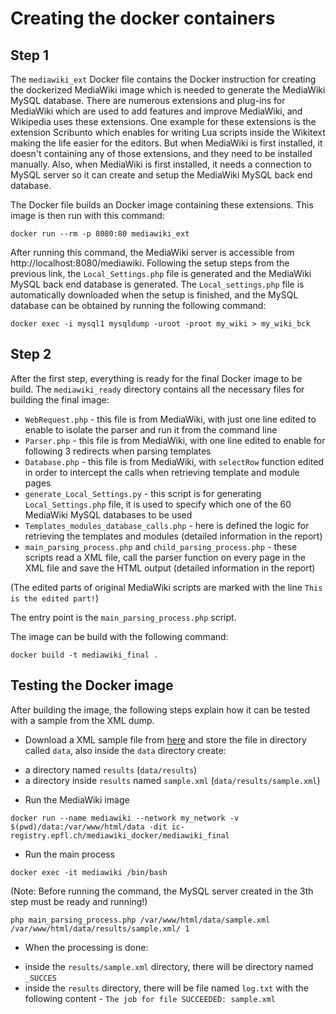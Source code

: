 # Creating the docker containers

## Step 1
The `mediawiki_ext` Docker file contains the Docker instruction for creating the dockerized MediaWiki image which is needed to generate the MediaWiki MySQL database. There are numerous extensions and plug-ins for MediaWiki which are used to add features and improve MediaWiki, and Wikipedia uses these extensions. One example for these extensions is the extension Scribunto which enables for writing Lua scripts inside the Wikitext making the life easier for the editors. But when MediaWiki is first installed, it doesn't containing any of those extensions, and they need to be installed manually. Also, when MediaWiki is first installed, it needs a connection to MySQL server so it can create and setup the MediaWiki MySQL back end database.

The Docker file builds an Docker image containing these extensions. This image is then run with this command:
```
docker run --rm -p 8080:80 mediawiki_ext
```

After running this command, the MediaWiki server is accessible from http://localhost:8080/mediawiki.
Following the setup steps from the previous link, the `Local_Settings.php` file is generated and the MediaWiki MySQL back end database is generated.
The `Local_settings.php` file is automatically downloaded when the setup is finished, and the MySQL database can be obtained by running the following command:

```
docker exec -i mysql1 mysqldump -uroot -proot my_wiki > my_wiki_bck
```

## Step 2
After the first step, everything is ready for the final Docker image to be build. The `mediawiki_ready` directory contains all the necessary files for building the final image:
- `WebRequest.php` - this file is from MediaWiki, with just one line edited to enable to isolate the parser and run it from the command line
- `Parser.php` - this file is from MediaWiki, with one line edited to enable for following 3 redirects when parsing templates
- `Database.php` - this file is from MediaWiki, with `selectRow` function edited in order to intercept the calls when retrieving template and module pages
- `generate_Local_Settings.py` - this script is for generating `Local_Settings.php` file, it is used to specify which one of the 60 MediaWiki MySQL databases to be used
- `Templates_modules_database_calls.php` - here is defined the logic for retrieving the templates and modules (detailed information in the report)
- `main_parsing_process.php` and `child_parsing_process.php` - these scripts read a XML file, call the parser function on every page in the XML file and save the HTML output (detailed information in the report)

(The edited parts of original MediaWiki scripts are marked with the line `This is the edited part!`)

The entry point is the `main_parsing_process.php` script.

The image can be build with the following command:
```
docker build -t mediawiki_final .
```

## Testing the Docker image
After building the image, the following steps explain how it can be tested with a sample from the XML dump.

* Download a XML sample file from [here](https://ia601000.us.archive.org/0/items/enwiki-20190301-scripts-and-metadata_dlab/sample.xml) and store the file in directory called `data`, also inside the `data` directory create:
- a directory named `results` (`data/results`)
- a directory inside `results` named `sample.xml` (`data/results/sample.xml`)

* Run the MediaWiki image
```
docker run --name mediawiki --network my_network -v $(pwd)/data:/var/www/html/data -dit ic-registry.epfl.ch/mediawiki_docker/mediawiki_final
```

* Run the main process
```
docker exec -it mediawiki /bin/bash
```
(Note: Before running the command, the MySQL server created in the 3th step must be ready and running!)
```
php main_parsing_process.php /var/www/html/data/sample.xml /var/www/html/data/results/sample.xml/ 1
```

* When the processing is done:
- inside the `results/sample.xml` directory, there will be directory named `_SUCCES`
- inside the `results` directory, there will be file named `log.txt` with the following content - `The job for file SUCCEEDED: sample.xml`
